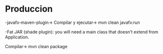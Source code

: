 # Produccion


 -javafx-maven-plugin-> Compilar y ejecutar-> mvn clean javafx:run
 
 -Fat JAR (shade plugin): you will need a main class that doesn't extend from Application.
 
 Compilar-> mvn clean package